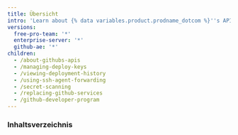 ```yaml
---
title: Übersicht
intro: 'Learn about {% data variables.product.prodname_dotcom %}''s APIs{% if enterpriseServerVersions contains currentVersion or currentVersion == "github-ae@latest" %} and secure your deployments.{% else %}, secure your deployments, and join {% data variables.product.prodname_dotcom %}''s Developer Program.{% endif %}'
versions:
  free-pro-team: '*'
  enterprise-server: '*'
  github-ae: '*'
children:
  - /about-githubs-apis
  - /managing-deploy-keys
  - /viewing-deployment-history
  - /using-ssh-agent-forwarding
  - /secret-scanning
  - /replacing-github-services
  - /github-developer-program
---
```

### Inhaltsverzeichnis
